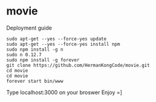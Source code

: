 # movie

Deployment guide

```
sudo apt-get --yes --force-yes update
sudo apt-get --yes --force-yes install npm
sudo npm install -g n
sudo n 0.12.7
sudo npm install -g forever
git clone https://github.com/HermanKongCode/movie.git
cd movie
cd movie
forever start bin/www
```



Type localhost:3000 on your broswer
Enjoy =]

